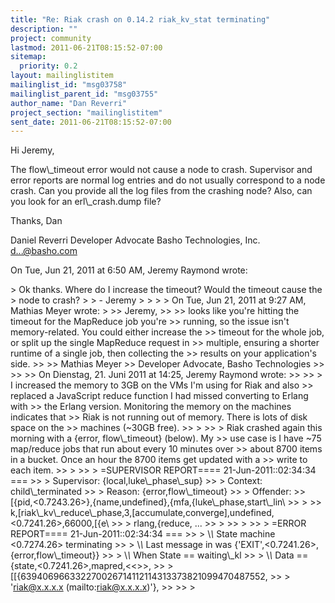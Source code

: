 ```yaml
---
title: "Re: Riak crash on 0.14.2 riak_kv_stat terminating"
description: ""
project: community
lastmod: 2011-06-21T08:15:52-07:00
sitemap:
  priority: 0.2
layout: mailinglistitem
mailinglist_id: "msg03758"
mailinglist_parent_id: "msg03755"
author_name: "Dan Reverri"
project_section: "mailinglistitem"
sent_date: 2011-06-21T08:15:52-07:00
---
```



Hi Jeremy,

The flow\\_timeout error would not cause a node to crash. Supervisor and error
reports are normal log entries and do not usually correspond to a node
crash. Can you provide all the log files from the crashing node? Also, can
you look for an erl\\_crash.dump file?

Thanks,
Dan

Daniel Reverri
Developer Advocate
Basho Technologies, Inc.
d...@basho.com


On Tue, Jun 21, 2011 at 6:50 AM, Jeremy Raymond  wrote:

&gt; Ok thanks. Where do I increase the timeout? Would the timeout cause the
&gt; node to crash?
&gt;
&gt; - Jeremy
&gt;
&gt;
&gt;
&gt; On Tue, Jun 21, 2011 at 9:27 AM, Mathias Meyer  wrote:
&gt;
&gt;&gt; Jeremy,
&gt;&gt;
&gt;&gt; looks like you're hitting the timeout for the MapReduce job you're
&gt;&gt; running, so the issue isn't memory-related. You could either increase the
&gt;&gt; timeout for the whole job, or split up the single MapReduce request in
&gt;&gt; multiple, ensuring a shorter runtime of a single job, then collecting the
&gt;&gt; results on your application's side.
&gt;&gt;
&gt;&gt; Mathias Meyer
&gt;&gt; Developer Advocate, Basho Technologies
&gt;&gt;
&gt;&gt;
&gt;&gt; On Dienstag, 21. Juni 2011 at 14:25, Jeremy Raymond wrote:
&gt;&gt;
&gt;&gt; &gt; I increased the memory to 3GB on the VMs I'm using for Riak and also
&gt;&gt; replaced a JavaScript reduce function I had missed converting to Erlang with
&gt;&gt; the Erlang version. Monitoring the memory on the machines indicates that
&gt;&gt; Riak is not running out of memory. There is lots of disk space on the
&gt;&gt; machines (~30GB free).
&gt;&gt; &gt;
&gt;&gt; &gt; Riak crashed again this morning with a {error, flow\\_timeout} (below). My
&gt;&gt; use case is I have ~75 map/reduce jobs that run about every 10 minutes over
&gt;&gt; about 8700 items in a bucket. Once an hour the 8700 items get updated with a
&gt;&gt; write to each item.
&gt;&gt; &gt;
&gt;&gt; &gt; =SUPERVISOR REPORT==== 21-Jun-2011::02:34:34 ===
&gt;&gt; &gt; Supervisor: {local,luke\\_phase\\_sup}
&gt;&gt; &gt; Context: child\\_terminated
&gt;&gt; &gt; Reason: {error,flow\\_timeout}
&gt;&gt; &gt; Offender:
&gt;&gt; [{pid,&lt;0.7243.26&gt;},{name,undefined},{mfa,{luke\\_phase,start\\_lin\\
&gt;&gt; &gt;
&gt;&gt; k,[riak\\_kv\\_reduce\\_phase,3,[accumulate,converge],undefined,&lt;0.7241.26&gt;,66000,[{e\\
&gt;&gt; &gt; rlang,{reduce, ...
&gt;&gt; &gt;
&gt;&gt; &gt;
&gt;&gt; &gt; =ERROR REPORT==== 21-Jun-2011::02:34:34 ===
&gt;&gt; &gt; \\*\\* State machine &lt;0.7274.26&gt; terminating
&gt;&gt; &gt; \\*\\* Last message in was {'EXIT',&lt;0.7241.26&gt;,{error,flow\\_timeout}}
&gt;&gt; &gt; \\*\\* When State == waiting\\_kl
&gt;&gt; &gt; \\*\\* Data == {state,&lt;0.7241.26&gt;,mapred,&lt;&lt;&gt;&gt;,
&gt;&gt; &gt; [[{639406966332270026714112114313373821099470487552,
&gt;&gt; &gt; 'riak@x.x.x.x (mailto:riak@x.x.x.x)'},
&gt;&gt;
&gt;&gt;
&gt;

